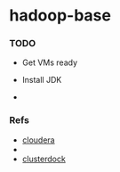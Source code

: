 # hadoop-base

### TODO
* Get VMs ready

* Install JDK
* 

### Refs
* [cloudera](https://www.cloudera.com/)
* []()
* [clusterdock](https://github.com/cloudera/clusterdock/blob/master/clusterdock.sh)

